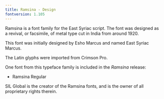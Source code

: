 ```yaml
---
title: Ramsina - Design
fontversion: 1.105
---
```


Ramsina is a font family for the East Syriac script. The font was designed as a revival, or facsimile, of metal type cut in India from around 1920.

This font was initially designed by Esho Marcus and named East Syriac Marcus.

The Latin glyphs were imported from Crimson Pro.

One font from this typeface family is included in the *Ramsina* release:

* Ramsina Regular

SIL Global is the creator of the Ramsina fonts, and is the owner of all proprietary rights therein.
